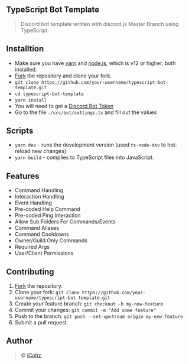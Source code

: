 
## TypeScript Bot Template
> Discord bot template written with discord.js Master Branch using TypeScript.
## Installtion
- Make sure you have [yarn](https://classic.yarnpkg.com/en/docs/install/#windows-stable) and [node.js](https://nodejs.org/en/), which is v12 or higher, both installed.
- [Fork](https://github.com/iColtz/typescript-bot-template/fork) the repository and clone your fork.
- `git clone https://github.com/your-username/typescript-bot-template.git`
- `cd typescript-bot-template`
- `yarn install`
- You will need to get a [Discord Bot Token](https://discordjs.guide/preparations/setting-up-a-bot-application.html#creating-your-bot)
- Go to the file `./src/bot/settings.ts` and fill out the values
## Scripts
- `yarn dev` - runs the development version (used `ts-node-dev` to hot-reload new changes)
- `yarn build` - complies to TypeScript files into JavaScript.
## Features
- Command Handling
- Interaction Handling
- Event Handling
- Pre-coded Help Command
- Pre-coded Ping Interaction
- Allow Sub Folders For Commands/Events
- Command Aliases
- Command Cooldowns
- Owner/Guild Only Commands
- Required Args
- User/Client Permissions
## Contributing
1.  [Fork](https://github.com/iColtz/typescript-bot-template/fork) the repository.
2.  Clone your fork:  `git clone https://github.com/your-username/typescript-bot-template.git`
3.  Create your feature branch:  `git checkout -b my-new-feature`
4.  Commit your changes:  `git commit -m "Add some feature"`
5.  Push to the branch:  `git push --set-upstream origin my-new-feature`
6.  Submit a pull request.
## Author
> © [iColtz](https://github.com/iColtz).